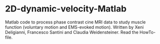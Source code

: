# 2D-dynamic-velocity-Matlab
Matlab code to process phase contrast cine MRI data to study muscle function (voluntary motion and EMS-evoked motion). Written by Xeni Deligianni, Francesco Santini and Claudia Weidensteiner. Read the HowTo-file.

